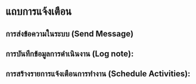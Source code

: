 # แถบการแจ้งเตือน

## การส่งข้อความในระบบ (Send Message)
## การบันทึกข้อมูลการดำเนินงาน (Log note):
## การสร้างรายการแจ้งเตือนการทำงาน (Schedule Activities):

